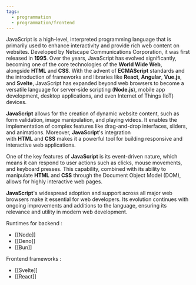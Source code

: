 ```yaml
---
tags:
  - programmation
  - programmation/frontend
---
```

JavaScript is a high-level, interpreted programming language that is primarily used to enhance interactivity and provide rich web content on websites. Developed by Netscape Communications Corporation, it was first released in **1995**. Over the years, JavaScript has evolved significantly, becoming one of the core technologies of the **World Wide Web**, alongside **HTML** and **CSS**. With the advent of **ECMAScript** standards and the introduction of frameworks and libraries like **React**, **Angular**, **Vue.js**, and **Svelte**, JavaScript has expanded beyond web browsers to become a versatile language for server-side scripting (**Node.js**), mobile app development, desktop applications, and even Internet of Things (IoT) devices.

**JavaScript** allows for the creation of dynamic website content, such as form validation, image manipulation, and playing videos. It enables the implementation of complex features like drag-and-drop interfaces, sliders, and animations. Moreover, **JavaScript**'s integration with **HTML** and **CSS** makes it a powerful tool for building responsive and interactive web applications.

One of the key features of **JavaScript** is its event-driven nature, which means it can respond to user actions such as clicks, mouse movements, and keyboard presses. This capability, combined with its ability to manipulate **HTML** and **CSS** through the Document Object Model (DOM), allows for highly interactive web pages.

**JavaScript**'s widespread adoption and support across all major web browsers make it essential for web developers. Its evolution continues with ongoing improvements and additions to the language, ensuring its relevance and utility in modern web development.

Runtimes for backend :
- [[Node]]
- [[Deno]]
- [[Bun]]

Frontend frameworks :
- [[Svelte]]
- [[React]]